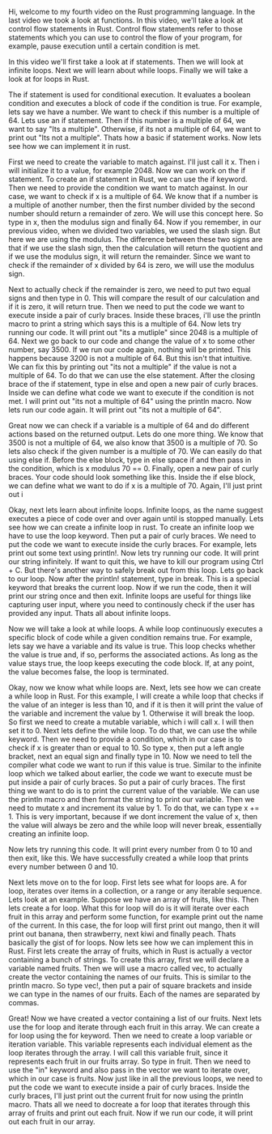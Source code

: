 Hi, welcome to my fourth video on the Rust programming language. In the last video we took a look at functions. In this video, we'll take a look at control flow statements in Rust. Control flow statements refer to those statements which you can use to control the flow of your program, for example, pause execution until a certain condition is met.

In this video we'll first take a look at if statements. Then we will look at infinite loops. Next we will learn about while loops. Finally we will take a look at for loops in Rust.

The if statement is used for conditional execution. It evaluates a boolean condition and executes a block of code if the condition is true. For example, lets say we have a number. We want to check if this number is a multiple of 64. Lets use an if statement. Then if this number is a multiple of 64, we want to say "Its a multiple". Otherwise, if its not a multiple of 64, we want to print out "Its not a multiple". Thats how a basic if statement works. Now lets see how we can implement it in rust.

First we need to create the variable to match against. I'll just call it x. Then i will initialize it to a value, for example 2048. Now we can work on the if statement. To create an if statement in Rust, we can use the if keyword. Then we need to provide the condition we want to match against. In our case, we want to check if x is a multiple of 64. We know that if a number is a multiple of another number, then the first number divided by the second number should return a remainder of zero. We will use this concept here. So type in x, then the modulus sign and finally 64. Now if you remember, in our previous video, when we divided two variables, we used the slash sign. But here we are using the modulus. The difference between these two signs are that if we use the slash sign, then the calculation will return the quotient and if we use the modulus sign, it will return the remainder. Since we want to check if the remainder of x divided by 64 is zero, we will use the modulus sign.

Next to actually check if the remainder is zero, we need to put two equal signs and then type in 0. This will compare the result of our calculation and if it is zero, it will return true. Then we need to put the code we want to execute inside a pair of curly braces. Inside these braces, i'll use the println macro to print a string which says this is a multiple of 64. Now lets try running our code. It will print out "its a mutliple" since 2048 is a multiple of 64. Next we go back to our code and change the value of x to some other number, say 3500. If we run our code again, nothing will be printed. This happens because 3200 is not a multiple of 64. But this isn't that intuitive. We can fix this by printing out "its not a multiple" if the value is not a multiple of 64. To do that we can use the else statement. After the closing brace of the if statement, type in else and open a new pair of curly braces. Inside we can define what code we want to execute if the condition is not met. I will print out "its not a multiple of 64" using the println macro. Now lets run our code again. It will print out "its not a multiple of 64". 

Great now we can check if a variable is a multiple of 64 and do different actions based on the returned output. Lets do one more thing. We know that 3500 is not a multiple of 64, we also know that 3500 is a multiple of 70. So lets also check if the given number is a multiple of 70. We can easily do that using else if. Before the else block, type in else space if and then pass in the condition, which is x modulus 70 == 0. Finally, open a new pair of curly braces. Your code should look something like this. Inside the if else block, we can define what we want to do if x is a multiple of 70. Again, I'll just print out i

Okay, next lets learn about infinite loops. Infinite loops, as the name suggest executes a piece of code over and over again until is stopped manually. Lets see how we can create a infinite loop in rust. To create an infinite loop we have to use the loop keyword. Then put a pair of curly braces. We need to put the code we want to execute inside the curly braces. For example, lets print out some text using println!. Now lets try running our code. It will print our string infinitely. If want to quit this, we have to kill our program using Ctrl + C. But there's another way to safely break out from this loop. Lets go back to our loop. Now after the println! statement, type in break. This is a special keyword that breaks the current loop. Now if we run the code, then it will print our string once and then exit. Infinite loops are useful for things like capturing user input, where you need to continously check if the user has provided any input. Thats all about infinite loops.

Now we will take a look at while loops. A while loop continuously executes a specific block of code while a given condition remains true. For example, lets say we have a variable and its value is true. This loop checks whether the value is true and, if so, performs the associated actions. As long as the value stays true, the loop keeps executing the code block. If, at any point, the value becomes false, the loop is terminated.

Okay, now we know what while loops are. Next, lets see how we can create a while loop in Rust. For this example, I will create a while loop that checks if the value of an integer is less than 10, and if it is then it will print the value of the variable and increment the value by 1. Otherwise it will break the loop. So first we need to create a mutable variable, which i will call x. I will then set it to 0. Next lets define the while loop. To do that, we can use the while keyword. Then we need to provide a condition, which in our case is to check if x is greater than or equal to 10. So type x, then put a left angle bracket, next an equal sign and finally type in 10. Now we need to tell the compiler what code we want to run if this value is true. Similar to the infinite loop which we talked about earlier, the code we want to execute must be put inside a pair of curly braces. So put a pair of curly braces. The first thing we want to do is to print the current value of the variable. We can use the println macro and then format the string to print our variable. Then we need to mutate x and increment its value by 1. To do that, we can type x += 1. This is very important, because if we dont increment the value of x, then the value will always be zero and the while loop will never break, essentially creating an infinite loop.

Now lets try running this code. It will print every number from 0 to 10 and then exit, like this. We have successfully created a while loop that prints every number between 0 and 10.

Next lets move on to the for loop. First lets see what for loops are. A for loop, iterates over items in a collection, or a range or any iterable sequence. Lets look at an example. Suppose we have an array of fruits, like this. Then lets create a for loop. What this for loop will do is it will iterate over each fruit in this array and perform some function, for example print out the name of the current. In this case, the for loop will first print out mango, then it will print out banana, then strawberry, next kiwi and finally peach. Thats basically the gist of for loops. Now lets see how we can implement this in Rust. First lets create the array of fruits, which in Rust is actually a vector containing a bunch of strings. To create this array, first we will declare a variable named fruits. Then we will use a macro called vec, to actually create the vector containing the names of our fruits. This is similar to the println macro. So type vec!, then put a pair of square brackets and inside we can type in the names of our fruits. Each of the names are separated by commas.

Great! Now we have created a vector containing a list of our fruits. Next lets use the for loop and iterate through each fruit in this array. We can create a for loop using the for keyword. Then we need to create a loop variable or iteration variable. This variable represents each individual element as the loop iterates through the array. I will call this variable fruit, since it represents each fruit in our fruits array. So type in fruit. Then we need to use the "in" keyword and also pass in the vector we want to iterate over, which in our case is fruits. Now just like in all the previous loops, we need to put the code we want  to execute inside a pair of curly braces. Inside the curly braces, I'll just print out the current fruit for now using the println macro. Thats all we need to docreate a for loop that iterates through this array of fruits and print out each fruit. Now if we run our code, it will print out each fruit in our array.